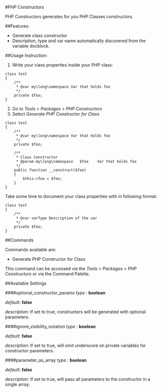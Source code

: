 #PHP Constructors

PHP Constructors generates for you PHP Classes constructors.

##Features:
* Generate class constructor
* Description, type and var name automatically discovered from the variable docblock.

##Usage Instruction:
1. Write your class properties inside your PHP class:

```
class test
{
	/**
	 * @var my\long\namespace Var that holds foo
	 */
	private $foo;
}
```

2. Go to _Tools > Packages > PHP Constructors_
3. Select _Generate PHP Constructor for Class_

```
class test
{
	/**
	 * @var my\long\namespace Var that holds foo
	 */
	private $foo;

	/**
	 * Class Constructor
	 * @param my\long\namespace   $foo    Var that holds foo
	 */
	public function __construct($foo)
	{
		$this->foo = $foo;
	}
}
```

Take some time to document your class properties with in following format:

```
class test
{
	/**
	 * @var varType Description of the var
	 */
	private $foo;
}
```

##Commands

Commands available are:

* Generate PHP Constructor for Class

This command can be accessed via the _Tools > Packages > PHP Constructors_ or via the Command Palette.

##Available Settings

####optional_constructor_params
_type_   : **boolean**

_default_: **false**

_description_: If set to true, constructors will be generated with optional parameters.

####ignore_visibility_notation
_type_   : **boolean**

_default_: **false**

_description_: If set to true, will omit underscore on private variables for constructor parameters.

####parameter_as_array
_type_   : **boolean**

_default_: **false**

_description_: If set to true, will pass all parameters to the constructor in a single array.
